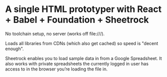 # A single HTML prototyper with React + Babel + Foundation + Sheetrock

No toolchain setup, no server (works off file:///).

Loads all libraries from CDNs (which also get cached) so speed is "decent enough".

Sheetrock enables you to load sample data in from a Google Spreadsheet. It also works with private spreadsheets the currently logged in user has access to in the browser you’re loading the file in.

